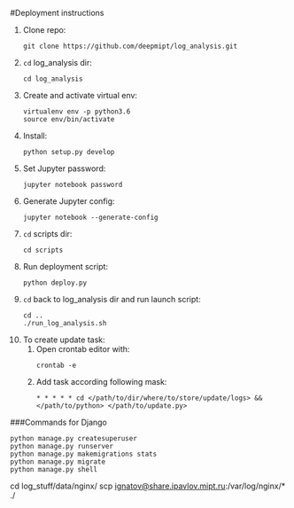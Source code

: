 #Deployment instructions

1. Clone repo:
    ```
    git clone https://github.com/deepmipt/log_analysis.git
    ```
2. `cd` log_analysis dir:
    ```
    cd log_analysis
    ```
3. Create and activate virtual env:
    ```
    virtualenv env -p python3.6
    source env/bin/activate
    ```
4. Install:
    ```
    python setup.py develop
    ```
5. Set Jupyter password:
    ```
    jupyter notebook password
    ```
6. Generate Jupyter config:
    ```
    jupyter notebook --generate-config
    ```
7. `cd` scripts dir:
    ```
    cd scripts
    ```
8. Run deployment script:
    ```
    python deploy.py 
    ```
9. `cd` back to log_analysis dir and run launch script:
    ```
    cd ..
    ./run_log_analysis.sh
    ```
10. To create update task:
    1. Open crontab editor with:
        ```
        crontab -e
        ```
    2. Add task according following mask:
        ```
        * * * * * cd </path/to/dir/where/to/store/update/logs> && </path/to/python> </path/to/update.py>
        ```

###Commands for Django
```
python manage.py createsuperuser
python manage.py runserver
python manage.py makemigrations stats
python manage.py migrate
python manage.py shell
```

cd log_stuff/data/nginx/
scp ignatov@share.ipavlov.mipt.ru:/var/log/nginx/* ./